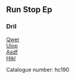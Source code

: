 ## Run Stop Ep   
### Dril  
[Qwer](http://www.archive.org/download/hc190/hc190_01_qwer_by_dril.mp3)  
[Uiop](http://www.archive.org/download/hc190/hc190_02_uiop_by_dril.mp3)  
[Asdf](http://www.archive.org/download/hc190/hc190_03_asdf_by_dril.mp3)  
[Hjkl](http://www.archive.org/download/hc190/hc190_04_hjkl_by_dril.mp3)  
  
Catalogue number: hc190  
  
